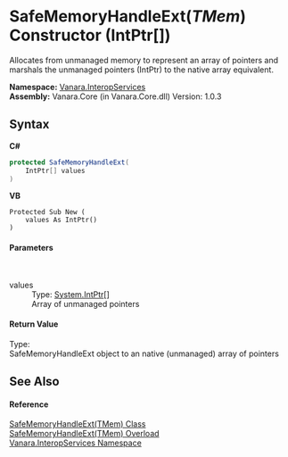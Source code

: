 # SafeMemoryHandleExt(*TMem*) Constructor (IntPtr[])
 

Allocates from unmanaged memory to represent an array of pointers and marshals the unmanaged pointers (IntPtr) to the native array equivalent.

**Namespace:**&nbsp;<a href="46913109-b3e0-3b59-6f7f-071f8aa90bf0">Vanara.InteropServices</a><br />**Assembly:**&nbsp;Vanara.Core (in Vanara.Core.dll) Version: 1.0.3

## Syntax

**C#**<br />
``` C#
protected SafeMemoryHandleExt(
	IntPtr[] values
)
```

**VB**<br />
``` VB
Protected Sub New ( 
	values As IntPtr()
)
```


#### Parameters
&nbsp;<dl><dt>values</dt><dd>Type: <a href="http://msdn2.microsoft.com/en-us/library/5he14kz8" target="_blank">System.IntPtr</a>[]<br />Array of unmanaged pointers</dd></dl>

#### Return Value
Type: <br />SafeMemoryHandleExt object to an native (unmanaged) array of pointers

## See Also


#### Reference
<a href="f2e4f2cf-d8a1-b88f-7bae-5d00065f9f86">SafeMemoryHandleExt(TMem) Class</a><br /><a href="aa0879dd-7efb-bc4d-fb5a-d20a8ebfe6c8">SafeMemoryHandleExt(TMem) Overload</a><br /><a href="46913109-b3e0-3b59-6f7f-071f8aa90bf0">Vanara.InteropServices Namespace</a><br />